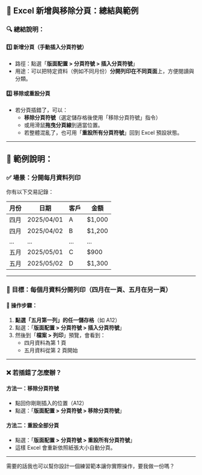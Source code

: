 ## 📄 **Excel 新增與移除分頁：總結與範例**

### 🔍 **總結說明：**

#### 1️⃣ **新增分頁（手動插入分頁符號）**
- 路徑：點選「**版面配置 > 分頁符號 > 插入分頁符號**」
- 用途：可以把特定資料（例如不同月份）**分開列印在不同頁面**上，方便閱讀與分類。

#### 2️⃣ **移除或重設分頁**
- 若分頁插錯了，可以：
  - **移除分頁符號**（選定儲存格後使用「移除分頁符號」指令）
  - 或用滑鼠**拖曳分頁線**到適當位置。
  - 若整體混亂了，也可用「**重設所有分頁符號**」回到 Excel 預設狀態。

---

## 📘 **範例說明：**

### ✅ **場景：分開每月資料列印**

你有以下交易記錄：

| 月份 | 日期       | 客戶  | 金額   |
|------|------------|-------|--------|
| 四月 | 2025/04/01 | A     | $1,000 |
| 四月 | 2025/04/02 | B     | $1,200 |
| ...  | ...        | ...   | ...    |
| 五月 | 2025/05/01 | C     | $900   |
| 五月 | 2025/05/02 | D     | $1,300 |

---

### 🎯 **目標：每個月資料分開列印（四月在一頁、五月在另一頁）**

#### 🔧 操作步驟：
1. **點選「五月第一列」的任一儲存格**（如 A12）
2. 點選：「**版面配置 > 分頁符號 > 插入分頁符號**」
3. 然後到「**檔案 > 列印**」預覽，會看到：
   - 四月資料為第 1 頁
   - 五月資料從第 2 頁開始

---

### ❌ **若插錯了怎麼辦？**

#### 方法一：移除分頁符號
- 點回你剛剛插入的位置（A12）
- 點選：「**版面配置 > 分頁符號 > 移除分頁符號**」

#### 方法二：重設全部分頁
- 點選：「**版面配置 > 分頁符號 > 重設所有分頁符號**」
- 這樣 Excel 會重新依照紙張大小自動分頁。

---

需要的話我也可以幫你設計一個練習範本讓你實際操作，要我做一份嗎？